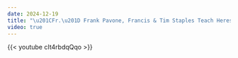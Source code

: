 ```yaml
---
date: 2024-12-19
title: "\u201CFr.\u201D Frank Pavone, Francis & Tim Staples Teach Heresy"
video: true
---
```



{{< youtube cIt4rbdqQqo >}}
